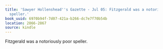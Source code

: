 ```yaml
---
title: 'Sawyer Hollenshead''s Gazette - Jul 05: Fitzgerald was a notoriously poor
  speller.'
book_uuid: 6970b94f-7d07-421a-b266-dc7e7f70b54b
location: 2866-2867
source: kindle
---
```


Fitzgerald was a notoriously poor speller.